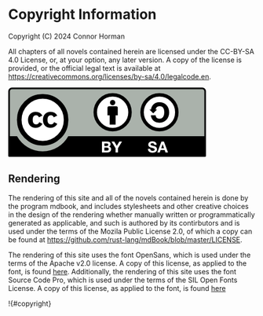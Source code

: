 # Copyright Information

Copyright (C) 2024 Connor Horman

All chapters of all novels contained herein are licensed under the CC-BY-SA 4.0 License, or, at your option, any later version. A copy of the license is provided, or the official legal text is available at <https://creativecommons.org/licenses/by-sa/4.0/legalcode.en>.


[![CC-BY-SA](by-sa.png)](https://creativecommons.org/licenses/by-sa/4.0/deed.en)

## Rendering

The rendering of this site and all of the novels contained herein is done by the program mdbook, and includes stylesheets and other creative choices in the design of the rendering whether manually written or programmatically generated as applicable, and such is authored by its contirbutors and is used under the terms of the Mozila Public License 2.0, of which a copy can be found at <https://github.com/rust-lang/mdBook/blob/master/LICENSE>.

The rendering of this site uses the font OpenSans, which is used under the terms of the Apache v2.0 license. A copy of this license, as applied to the font, is found [here](OPEN-SANS-LICENSE.txt). Additionally, the rendering of this site uses the font Source Code Pro, which is used under the terms of the SIL Open Fonts License. A copy of this license, as applied to the font, is found [here](SOURCE-CODE-PRO-LICENSE.txt)

!{#copyright}